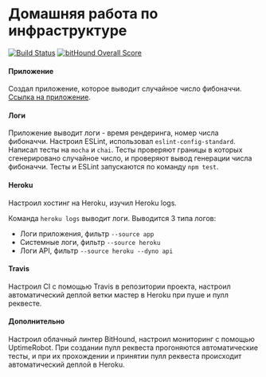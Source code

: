 # Домашняя работа по инфраструктуре

[![Build Status](https://travis-ci.org/Ellaylone/htask6.svg?branch=master)](https://travis-ci.org/Ellaylone/htask6)
[![bitHound Overall Score](https://www.bithound.io/github/Ellaylone/htask6/badges/score.svg)](https://www.bithound.io/github/Ellaylone/htask6)

#### Приложение

Создал приложение, которое выводит случайное число фибоначчи. [Ссылка на приложение](https://immense-bayou-36533.herokuapp.com/).

#### Логи

Приложение выводит логи - время рендеринга, номер числа фибоначчи. Настроил ESLint, использовал `eslint-config-standard`. Написал тесты на `mocha` и `chai`. Тесты проверяют границы в которых сгенерировано случайное число, и проверяют вывод генерации числа фибоначчи. Тесты и ESLint запускаются по команду `npm test`.

#### Heroku

Настроил хостинг на Heroku, изучил Heroku logs.

Команда `heroku logs` выводит логи. Выводится 3 типа логов:
* Логи приложения, фильтр `--source app`
* Системные логи, фильтр `--source heroku`
* Логи API, фильтр `--source heroku --dyno api`

#### Travis

Настроил CI с помощью Travis в репозитории проекта, настроил автоматический деплой ветки мастер в Heroku при пуше и пулл реквесте.

#### Дополнительно

Настроил облачный линтер BitHound, настроил мониторинг с помощью UptimeRobot. При создании пулл реквеста прогоняются автоматические тесты, и при их прохождении и принятии пулл реквеста происходит автоматический деплой в Heroku.
